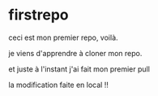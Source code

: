 # firstrepo

ceci est mon premier repo, voilà.

je viens d'apprendre à cloner mon repo.

et juste à l'instant j'ai fait mon premier pull

la modification faite en local 
!!
